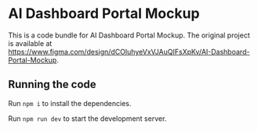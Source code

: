 
  # AI Dashboard Portal Mockup

  This is a code bundle for AI Dashboard Portal Mockup. The original project is available at https://www.figma.com/design/dCOIuhyeVxVJAuQIFsXpKv/AI-Dashboard-Portal-Mockup.

  ## Running the code

  Run `npm i` to install the dependencies.

  Run `npm run dev` to start the development server.
  